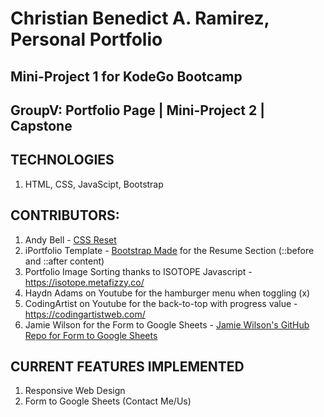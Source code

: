# Christian Benedict A. Ramirez, Personal Portfolio
## Mini-Project 1 for KodeGo Bootcamp

## GroupV: Portfolio Page | Mini-Project 2 | Capstone

## TECHNOLOGIES

1. HTML, CSS, JavaScipt, Bootstrap

## CONTRIBUTORS:

1. Andy Bell - [CSS Reset](https://piccalil.li/blog/a-modern-css-reset)
2. iPortfolio Template - [Bootstrap Made](bootstrapmade.com)
 for the Resume Section (::before and ::after content)
3. Portfolio Image Sorting thanks to ISOTOPE Javascript - https://isotope.metafizzy.co/
4. Haydn Adams on Youtube for the hamburger menu when toggling (x)
5. CodingArtist on Youtube for the back-to-top with progress value - https://codingartistweb.com/
6. Jamie Wilson for the Form to Google Sheets - [Jamie Wilson's GitHub Repo for Form to Google Sheets](https://github.com/jamiewilson/form-to-google-sheets)

## CURRENT FEATURES IMPLEMENTED

1. Responsive Web Design
2. Form to Google Sheets (Contact Me/Us)
